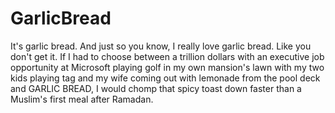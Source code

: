 # GarlicBread
It's garlic bread.
And just so you know, I really love garlic bread.
Like you don't get it.
If I had to choose between a trillion dollars with an executive job opportunity at Microsoft playing golf in my own mansion's lawn with my two kids playing tag and my wife coming out with lemonade from the pool deck and GARLIC BREAD, I would chomp that spicy toast down faster than a Muslim's first meal after Ramadan.
